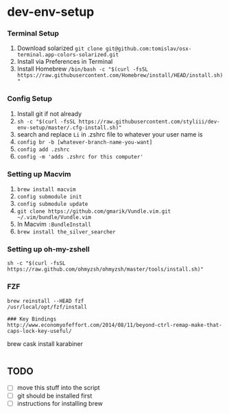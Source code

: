 # dev-env-setup

### Terminal Setup
1. Download solarized `git clone git@github.com:tomislav/osx-terminal.app-colors-solarized.git`
2. Install via Preferences in Terminal
3. Install Homebrew `/bin/bash -c "$(curl -fsSL https://raw.githubusercontent.com/Homebrew/install/HEAD/install.sh)"`

### Config Setup
1. Install git if not already
2.  `sh -c "$(curl -fsSL https://raw.githubusercontent.com/styliii/dev-env-setup/master/.cfg-install.sh)"`
3. search and replace `Li` in .zshrc file to whatever your user name is
4. `config br -b [whatever-branch-name-you-want]`
5. `config add .zshrc`
6. `config -m 'adds .zshrc for this computer'`

### Setting up Macvim
1. `brew install macvim`
3. `config submodule init`
4. `config submodule update`
3. `git clone https://github.com/gmarik/Vundle.vim.git ~/.vim/bundle/Vundle.vim`
5. In Macvim `:BundleInstall`
6. `brew install the_silver_searcher`

### Setting up oh-my-zshell
```
sh -c "$(curl -fsSL https://raw.github.com/ohmyzsh/ohmyzsh/master/tools/install.sh)"
```

### FZF
```
brew reinstall --HEAD fzf
/usr/local/opt/fzf/install

### Key Bindings
http://www.economyofeffort.com/2014/08/11/beyond-ctrl-remap-make-that-caps-lock-key-useful/
```
brew cask install karabiner
```
```
## TODO
- [ ] move this stuff into the script
- [ ] git should be installed first
- [ ] instructions for installing brew
